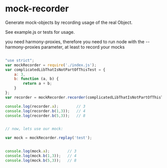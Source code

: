 # mock-recorder

Generate mock-objects by recording usage of the real Object.

See example.js or tests for usage.

you need harmony-proxies, therefore you need to run node with the --harmony-proxies parameter, at least to record your mocks

```javascript

"use strict";
var mockRecorder = require('./index.js');
var complicatedLibThatIsNotPartOfThisTest = {
    a: 3,
    b: function (a, b) {
        return a + b;
    }
};
var recorder = mockRecorder.recorder(complicatedLibThatIsNotPartOfThisTest, "test");

console.log(recorder.a);        // 3
console.log(recorder.b(1,3));   // 4
console.log(recorder.b(5,3));   // 8


// now, lets use our mock:

var mock = mockRecorder.replay('test');


console.log(mock.a);        // 3
console.log(mock.b(1,3));   // 4
console.log(mock.b(5,3));   // 8

```
